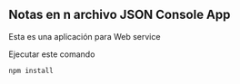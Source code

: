 

## Notas en n archivo JSON Console App

Esta es una aplicación para 
Web service

Ejecutar este comando

```
npm install
```

